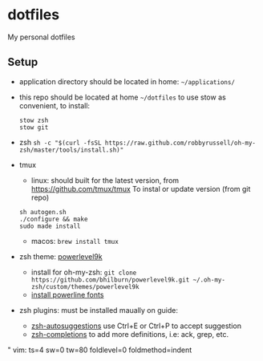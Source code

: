 # dotfiles
My personal dotfiles

## Setup

- application directory should be located in home: `~/applications/`

- this repo should be located at home `~/dotfiles` to use stow as convenient, to
  install:
  ```
  stow zsh
  stow git
  ```

- zsh `sh -c "$(curl -fsSL https://raw.github.com/robbyrussell/oh-my-zsh/master/tools/install.sh)"`

- tmux
    + linux: should built for the latest version, from https://github.com/tmux/tmux
    To instal or update version (from git repo)

    ```
    sh autogen.sh
    ./configure && make
    sudo made install
    ```
    + macos: `brew install tmux`

- zsh theme: [powerlevel9k](https://github.com/bhilburn/powerlevel9k/wiki/Install-Instructions#step-1-install-powerlevel9k)
    + install for oh-my-zsh: `git clone https://github.com/bhilburn/powerlevel9k.git ~/.oh-my-zsh/custom/themes/powerlevel9k`
	+ [install powerline fonts](https://github.com/bhilburn/powerlevel9k/wiki/Install-Instructions)

- zsh plugins: must be installed maually on guide:
    + [zsh-autosuggestions](https://github.com/zsh-users/zsh-autosuggestions)
		use Ctrl+E or Ctrl+P to accept suggestion
	+ [zsh-completions](https://github.com/zsh-users/zsh-completions) to add
	  more definitions, i.e: ack, grep, etc.


" vim: ts=4 sw=0 tw=80 foldlevel=0 foldmethod=indent
